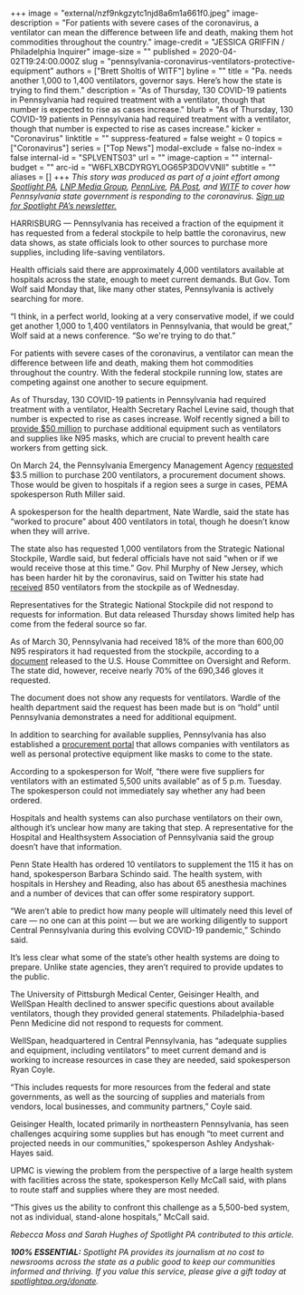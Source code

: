 +++
image = "external/nzf9nkgzytc1njd8a6m1a661f0.jpeg"
image-description = "For patients with severe cases of the coronavirus, a ventilator can mean the difference between life and death, making them hot commodities throughout the country."
image-credit = "JESSICA GRIFFIN / Philadelphia Inquirer"
image-size = ""
published = 2020-04-02T19:24:00.000Z
slug = "pennsylvania-coronavirus-ventilators-protective-equipment"
authors = ["Brett Sholtis of WITF"]
byline = ""
title = "Pa. needs another 1,000 to 1,400 ventilators, governor says. Here’s how the state is trying to find them."
description = "As of Thursday, 130 COVID-19 patients in Pennsylvania had required treatment with a ventilator, though that number is expected to rise as cases increase."
blurb = "As of Thursday, 130 COVID-19 patients in Pennsylvania had required treatment with a ventilator, though that number is expected to rise as cases increase."
kicker = "Coronavirus"
linktitle = ""
suppress-featured = false
weight = 0
topics = ["Coronavirus"]
series = ["Top News"]
modal-exclude = false
no-index = false
internal-id = "SPLVENTS03"
url = ""
image-caption = ""
internal-budget = ""
arc-id = "W6FLXBCDYRGYLOG65P3DOVVNII"
subtitle = ""
aliases = []
+++
<i>This story was produced as part of a joint effort among </i><a href="https://www.spotlightpa.org/"><i>Spotlight PA</i></a><i>, </i><a href="https://lancasteronline.com/"><i>LNP Media Group</i></a><i>, </i><a href="https://www.pennlive.com/"><i>PennLive</i></a><i>, </i><a href="https://papost.org/"><i>PA Post</i></a><i>, and </i><a href="https://www.witf.org/"><i>WITF</i></a><i> to cover how Pennsylvania state government is responding to the coronavirus. </i><a href="https://www.spotlightpa.org/newsletters"><i>Sign up for Spotlight PA’s newsletter.</i></a>

HARRISBURG — Pennsylvania has received a fraction of the equipment it has requested from a federal stockpile to help battle the coronavirus, new data shows, as state officials look to other sources to purchase more supplies, including life-saving ventilators.

Health officials said there are approximately 4,000 ventilators available at hospitals across the state, enough to meet current demands. But Gov. Tom Wolf said Monday that, like many other states, Pennsylvania is actively searching for more.

“I think, in a perfect world, looking at a very conservative model, if we could get another 1,000 to 1,400 ventilators in Pennsylvania, that would be great,” Wolf said at a news conference. “So we're trying to do that.”

For patients with severe cases of the coronavirus, a ventilator can mean the difference between life and death, making them hot commodities throughout the country. With the federal stockpile running low, states are competing against one another to secure equipment.

As of Thursday, 130 COVID-19 patients in Pennsylvania had required treatment with a ventilator, Health Secretary Rachel Levine said, though that number is expected to rise as cases increase. Wolf recently signed a bill to <a href="https://www.spotlightpa.org/news/2020/03/pennsylvania-coronavirus-emergency-funding-fifty-million-masks-vents/" target="_blank">provide $50 million</a> to purchase additional equipment such as ventilators and supplies like N95 masks, which are crucial to prevent health care workers from getting sick.

On March 24, the Pennsylvania Emergency Management Agency <a href="http://www.emarketplace.state.pa.us/PrintVersion.aspx?m=EP&id=16296">requested</a> $3.5 million to purchase 200 ventilators, a procurement document shows. Those would be given to hospitals if a region sees a surge in cases, PEMA spokesperson Ruth Miller said.

<script src="https://www.spotlightpa.org/embed.js" async></script><div data-spl-embed-version="1" data-spl-src="https://www.spotlightpa.org/embeds/donate/"></div>

A spokesperson for the health department, Nate Wardle, said the state has “worked to procure” about 400 ventilators in total, though he doesn’t know when they will arrive.

The state also has requested 1,000 ventilators from the Strategic National Stockpile, Wardle said, but federal officials have not said “when or if we would receive those at this time.” Gov. Phil Murphy of New Jersey, which has been harder hit by the coronavirus, said on Twitter his state had <a href="https://twitter.com/GovMurphy/status/1245398178444316673">received</a> 850 ventilators from the stockpile as of Wednesday.

Representatives for the Strategic National Stockpile did not respond to requests for information. But data released Thursday shows limited help has come from the federal source so far.

As of March 30, Pennsylvania had received 18% of the more than 600,00 N95 respirators it had requested from the stockpile, according to a <a href="https://oversight.house.gov/news/press-releases/new-fema-documents-show-critical-shortages-of-medical-supplies" target=_blank>document</a> released to the U.S. House Committee on Oversight and Reform. The state did, however, receive nearly 70% of the 690,346 gloves it requested.

The document does not show any requests for ventilators. Wardle of the health department said the request has been made but is on “hold” until Pennsylvania demonstrates a need for additional equipment.

In addition to searching for available supplies, Pennsylvania has also established a <a href="https://spportal.dot.pa.gov/ppeinventory/Pages/default.aspx" target=_blank>procurement portal</a> that allows companies with ventilators as well as personal protective equipment like masks to come to the state.

According to a spokesperson for Wolf, “there were five suppliers for ventilators with an estimated 5,500 units available” as of 5 p.m. Tuesday. The spokesperson could not immediately say whether any had been ordered.

Hospitals and health systems can also purchase ventilators on their own, although it’s unclear how many are taking that step. A representative for the Hospital and Healthsystem Association of Pennsylvania said the group doesn’t have that information.

Penn State Health has ordered 10 ventilators to supplement the 115 it has on hand, spokesperson Barbara Schindo said. The health system, with hospitals in Hershey and Reading, also has about 65 anesthesia machines and a number of devices that can offer some respiratory support.

“We aren’t able to predict how many people will ultimately need this level of care — no one can at this point — but we are working diligently to support Central Pennsylvania during this evolving COVID-19 pandemic,” Schindo said.

<script src="https://www.spotlightpa.org/embed.js" async></script><div data-spl-embed-version="1" data-spl-src="https://www.spotlightpa.org/embeds/newsletter/"></div>

It’s less clear what some of the state’s other health systems are doing to prepare. Unlike state agencies, they aren’t required to provide updates to the public.

The University of Pittsburgh Medical Center, Geisinger Health, and WellSpan Health declined to answer specific questions about available ventilators, though they provided general statements. Philadelphia-based Penn Medicine did not respond to requests for comment.

WellSpan, headquartered in Central Pennsylvania, has “adequate supplies and equipment, including ventilators” to meet current demand and is working to increase resources in case they are needed, said spokesperson Ryan Coyle.

“This includes requests for more resources from the federal and state governments, as well as the sourcing of supplies and materials from vendors, local businesses, and community partners,” Coyle said.

Geisinger Health, located primarily in northeastern Pennsylvania, has seen challenges acquiring some supplies but has enough “to meet current and projected needs in our communities,” spokesperson Ashley Andyshak-Hayes said.

UPMC is viewing the problem from the perspective of a large health system with facilities across the state, spokesperson Kelly McCall said, with plans to route staff and supplies where they are most needed.

“This gives us the ability to confront this challenge as a 5,500-bed system, not as individual, stand-alone hospitals,” McCall said.

<i>Rebecca Moss and Sarah Hughes of Spotlight PA contributed to this article.</i>

<i><b>100% ESSENTIAL:</b></i><i> Spotlight PA provides its journalism at no cost to newsrooms across the state as a public good to keep our communities informed and thriving. If you value this service, please give a gift today at </i><a href="https://www.spotlightpa.org/donate"><i>spotlightpa.org/donate</i></a><i>.</i>

<script src="https://www.spotlightpa.org/embed.js" async></script><div data-spl-embed-version="1" data-spl-src="https://www.spotlightpa.org/embeds/tips/?tip_text=Do%20you%20have%20a%20tip%20about%20%3Cb%3Ehow%20Pa.'s%20government%20is%20responding%20to%20the%20coronavirus%3C%2Fb%3E%3F%20Tell%20us."></div>